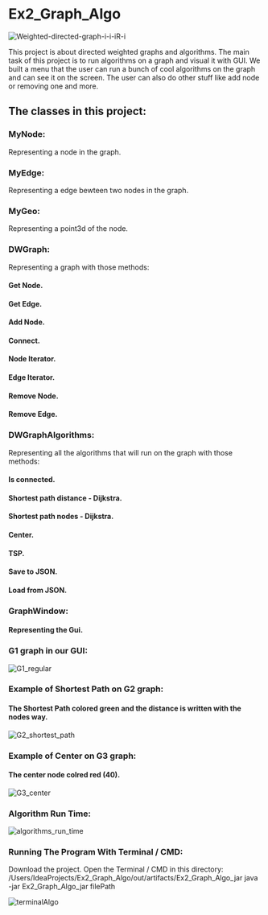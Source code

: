 # Ex2_Graph_Algo
![Weighted-directed-graph-i-i-iR-i](https://user-images.githubusercontent.com/84914845/145703597-5c8905ff-a6cb-422b-b1e6-bdb10a2ac2ca.png)

This project is about directed weighted graphs and algorithms.
The main task of this project is to run algorithms on a graph and visual it with GUI.
We built a menu that the user can run a bunch of cool algorithms on the graph and can see it on the screen.
The user can also do other stuff like add node or removing one and more.

## The classes in this project:
### MyNode:
Representing a node in the graph.
### MyEdge:
Representing a edge bewteen two nodes in the graph.
### MyGeo:
Representing a point3d of the node.
### DWGraph:
Representing a graph with those methods:
#### Get Node.
#### Get Edge.
#### Add Node.
#### Connect.
#### Node Iterator.
#### Edge Iterator.
#### Remove Node.
#### Remove Edge.
### DWGraphAlgorithms:
Representing all the algorithms that will run on the graph with those methods:
#### Is connected.
#### Shortest path distance - Dijkstra.
#### Shortest path nodes - Dijkstra.
#### Center.
#### TSP.
#### Save to JSON.
#### Load from JSON.
### GraphWindow:
#### Representing the Gui.
### G1 graph in our GUI:
![G1_regular](https://user-images.githubusercontent.com/84914845/145716216-b1a5f08a-d0ea-4abb-bfc9-b52d25b2afbc.jpg)
### Example of Shortest Path on G2 graph:
#### The Shortest Path colored green and the distance is written with the nodes way.
![G2_shortest_path](https://user-images.githubusercontent.com/84914845/145716249-97e5b30a-7525-4066-8cb7-1613c0acc96c.jpg)
### Example of Center on G3 graph:
#### The center node colred red (40).
![G3_center](https://user-images.githubusercontent.com/84914845/145716265-80942b21-cf4d-4a66-a9f8-a698281aa321.jpg)
### Algorithm Run Time:
![algorithms_run_time](https://user-images.githubusercontent.com/84914845/145717845-48549a5f-5ee1-4324-85f4-dade33766c96.png)

### Running The Program With Terminal / CMD:
Download the project.
Open the Terminal / CMD in this directory:
/Users/IdeaProjects/Ex2_Graph_Algo/out/artifacts/Ex2_Graph_Algo_jar
java -jar Ex2_Graph_Algo_jar filePath

![terminalAlgo](https://user-images.githubusercontent.com/84914845/145723802-bf6b210b-e1aa-4395-adce-d1f28b0aceb5.jpg)








